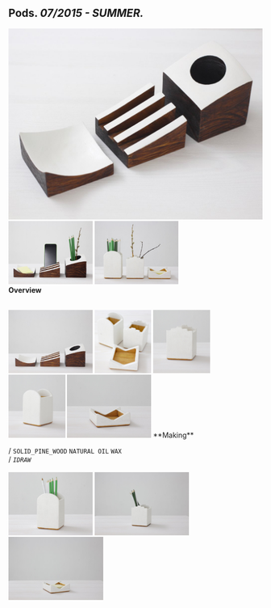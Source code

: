 
## Pods. _07/2015 - SUMMER._  
![Pods](/projects/Pods/100.jpg)<a href="https://ewwgene.github.io/projects/Pods/101.jpg"><img src="/projects/Pods/101.jpg" height="125"></a> <a href="https://ewwgene.github.io/projects/Pods/102.jpg"><img src="/projects/Pods/102.jpg" height="125"></a>   
**Overview**  
  
<br>
<a href="https://ewwgene.github.io/projects/Pods/Making/200.jpg"><img src="/projects/Pods/Making/200.jpg" height="125"></a> <a href="https://ewwgene.github.io/projects/Pods/Making/205.jpg"><img src="/projects/Pods/Making/205.jpg" height="125"></a> <a href="https://ewwgene.github.io/projects/Pods/Making/206.jpg"><img src="/projects/Pods/Making/206.jpg" height="125"></a> <a href="https://ewwgene.github.io/projects/Pods/Making/207.jpg"><img src="/projects/Pods/Making/207.jpg" height="125"></a> <a href="https://ewwgene.github.io/projects/Pods/Making/208.jpg"><img src="/projects/Pods/Making/208.jpg" height="125"></a>   
**Making**  
  
/
`SOLID_PINE_WOOD` `NATURAL OIL` `WAX`   
/
_`IDRAW`_   
<br>
<a href="https://ewwgene.github.io/projects/Pods/300.jpg"><img src="/projects/Pods/300.jpg" height="125"></a> <a href="https://ewwgene.github.io/projects/Pods/301.jpg"><img src="/projects/Pods/301.jpg" height="125"></a> <a href="https://ewwgene.github.io/projects/Pods/302.jpg"><img src="/projects/Pods/302.jpg" height="125"></a> 
